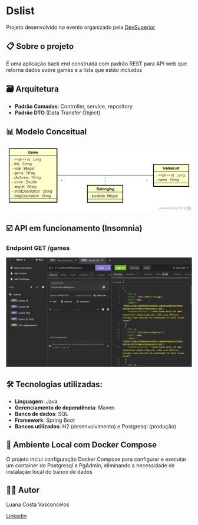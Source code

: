 # Dslist
Projeto desenvolvido no evento organizado pela [DevSuperior](https://devsuperior.com.br)

## 📋 Sobre o projeto
É uma aplicação back end construída com padrão REST para API web que retorna dados sobre games e a lista que estão incluídos

## 🗃️ Arquitetura
- **Padrão Camadas**: Controller, service, repository
- **Padrão DTO** (Data Transfer Object)

## 📊 Modelo Conceitual
![Diagrama](./gamelist/img/dslist-model.png)

## ☑️ API em funcionamento (Insomnia)
### Endpoint GET /games
![Dados_api](./gamelist/img/dados_api.png)

## 🛠️ Tecnologias utilizadas:
- **Linguagem**: Java
- **Gerenciamento de dependência**: Maven
- **Banco de dados**: SQL
- **Framework**: Spring Boot
- **Bancos utilizados**: H2 (desenvolvimento) e Postgresql (produção)

## 🐳 Ambiente Local com Docker Compose
O projeto inclui configuração Docker Compose para configurar e executar um container do Postgresql e PgAdmin, eliminando a necessidade de instalação local do banco de dados

## 👩‍💻 Autor
Luana Costa Vasconcelos

[Linkedin](www.linkedin.com/in/luana-costa-vasconcelos)
